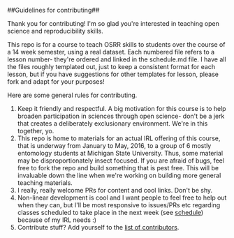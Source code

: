 ##Guidelines for contributing##

Thank you for contributing! I'm so glad you're interested in teaching open science and reproducibility skills. 

This repo is for a course to teach OSRR skills to students over the course of a 14 week semester, using a real dataset.  Each numbered file refers to a lesson number- they're ordered and linked in the schedule.md file.  I have all the files roughly templated out, just to keep a consistent format for each lesson, but if you have suggestions for other templates for lesson, please fork and adapt for your purposes!

Here are some general rules for contributing.

1. Keep it friendly and respectful. A big motivation for this course is to help broaden participation in sciences through open science- don't be a jerk that creates a deliberately exclusionary environment. We're in this together, yo.
2. This repo is home to materials for an actual IRL offering of this course, that is underway from January to May, 2016, to a group of 6 mostly entomology students at Michigan State University. Thus, some material may be disproportionately insect focused. If you are afraid of bugs, feel free to fork the repo and build something that is pest free. This will be invaluable down the line when we're working on building more general teaching materials.
3. I really, really welcome PRs for content and cool links. Don't be shy. 
4. Non-linear development is cool and I want people to feel free to help out when they can, but I'll be most responsive to issues/PRs etc regarding classes scheduled to take place in the next week (see [schedule](https://github.com/cbahlai/OSRR_course/blob/master/schedule.md))  because of my IRL needs :)
5. Contribute stuff? Add yourself to the [list of contributors](https://github.com/cbahlai/OSRR_course/blob/master/Contributors.md).
